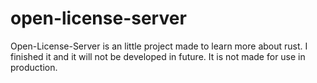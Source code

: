 # open-license-server
Open-License-Server is an little project made to learn more about rust.
I finished it and it will not be developed in future.
It is not made for use in production. 
